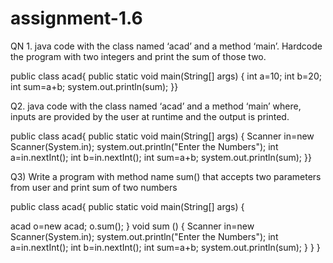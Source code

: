 # assignment-1.6

QN 1. java code with the class named ‘acad’ and a method ‘main’. Hardcode the program
with two integers and print the sum of those two.

public class acad{
public static void main(String[] args)
{
int a=10;
int b=20;
int sum=a+b;
system.out.println(sum);
}}
 
 Q2. java code with the class named ‘acad’ and a method ‘main’ where, inputs are provided by the user at runtime and the output
is printed.

public class acad{
public static void main(String[] args)
{
Scanner in=new Scanner(System.in);
system.out.println("Enter the Numbers");
int a=in.nextInt();
int b=in.nextInt();
int sum=a+b;
system.out.println(sum);
}}


Q3) Write a program with method name sum() that accepts two parameters from user and print sum of two numbers

public class acad{
public static void main(String[] args)
{

acad o=new acad;
o.sum();
}
void sum ()
{
Scanner in=new Scanner(System.in);
system.out.println("Enter the Numbers");
int a=in.nextInt();
int b=in.nextInt();
int sum=a+b;
system.out.println(sum);
}
}
}
